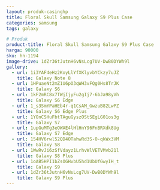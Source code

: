 ```yaml
---
layout: produk-casinghp
title: Floral Skull Samsung Galaxy S9 Plus Case
categories: samsung
tags: galaxy

# Produk
product-title: Floral Skull Samsung Galaxy S9 Plus Case
harga: 90000
sku: hn-1194
image-drive: 1dZr36tJutnH6vNsLcg7UV-DwB0DYWh9l
gallery:
  - url: 1i3YAF4eHz2KoyLlYfXKlyvbYCkzy7uJZ
    title: Galaxy Note 8
  - url: 1HPuaeNt2mZ1U6pO3qWH3vFQg0Hs8TrJK
    title: Galaxy S6
  - url: 1kF2mRC8x7TWjIjyFu2gIj7-6bJa98yVh
    title: Galaxy S6 Edge
  - url: 1_s3SmYPaHEb4r-q1CsAM_GwzuB82LwPZ
    title: Galaxy S6 Edge Plus
  - url: 1YOnCSHuFbtTAguGyszOStSEgLG01os3g
    title: Galaxy S7
  - url: 1upGuMTg3eOWAE4lHlHnY96FnBRXdk8Ug
    title: Galaxy S7 Edge
  - url: 154HV6rwl52QD4OTahwRd3S-O-qkWx3VM
    title: Galaxy S8
  - url: 1WwRvJi6zSfVdayz1LrhvWlVETVMvb21l
    title: Galaxy S8 Plus
  - url: 1oAB5HPI1bZsOGHvbU5hd1UbUfGwyIH_t
    title: Galaxy S9
  - url: 1dZr36tJutnH6vNsLcg7UV-DwB0DYWh9l
    title: Galaxy S9 Plus
---
```


